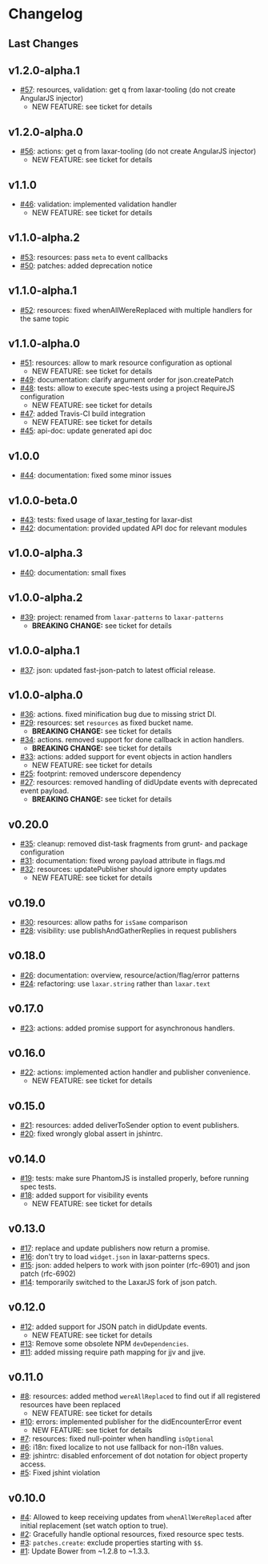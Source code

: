 # Changelog

## Last Changes


## v1.2.0-alpha.1

- [#57](https://github.com/LaxarJS/laxar-patterns/issues/57): resources, validation: get q from laxar-tooling (do not create AngularJS injector)
    + NEW FEATURE: see ticket for details


## v1.2.0-alpha.0

- [#56](https://github.com/LaxarJS/laxar-patterns/issues/56): actions: get q from laxar-tooling (do not create AngularJS injector)
    + NEW FEATURE: see ticket for details


## v1.1.0

- [#46](https://github.com/LaxarJS/laxar-patterns/issues/46): validation: implemented validation handler
    + NEW FEATURE: see ticket for details


## v1.1.0-alpha.2

- [#53](https://github.com/LaxarJS/laxar-patterns/issues/53): resources: pass `meta` to event callbacks
- [#50](https://github.com/LaxarJS/laxar-patterns/issues/50): patches: added deprecation notice


## v1.1.0-alpha.1

- [#52](https://github.com/LaxarJS/laxar-patterns/issues/52): resources: fixed whenAllWereReplaced with multiple handlers for the same topic


## v1.1.0-alpha.0

- [#51](https://github.com/LaxarJS/laxar-patterns/issues/51): resources: allow to mark resource configuration as optional
    + NEW FEATURE: see ticket for details
- [#49](https://github.com/LaxarJS/laxar-patterns/issues/49): documentation: clarify argument order for json.createPatch
- [#48](https://github.com/LaxarJS/laxar-patterns/issues/48): tests: allow to execute spec-tests using a project RequireJS configuration
    + NEW FEATURE: see ticket for details
- [#47](https://github.com/LaxarJS/laxar-patterns/issues/47): added Travis-CI build integration
    + NEW FEATURE: see ticket for details
- [#45](https://github.com/LaxarJS/laxar-patterns/issues/45): api-doc: update generated api doc


## v1.0.0

- [#44](https://github.com/LaxarJS/laxar-patterns/issues/44): documentation: fixed some minor issues


## v1.0.0-beta.0

- [#43](https://github.com/LaxarJS/laxar-patterns/issues/43): tests: fixed usage of laxar_testing for laxar-dist
- [#42](https://github.com/LaxarJS/laxar-patterns/issues/42): documentation: provided updated API doc for relevant modules


## v1.0.0-alpha.3

- [#40](https://github.com/LaxarJS/laxar-patterns/issues/40): documentation: small fixes


## v1.0.0-alpha.2

- [#39](https://github.com/LaxarJS/laxar-patterns/issues/39): project: renamed from `laxar-patterns` to `laxar-patterns`
    + **BREAKING CHANGE:** see ticket for details


## v1.0.0-alpha.1

- [#37](https://github.com/LaxarJS/laxar-patterns/issues/37): json: updated fast-json-patch to latest official release.


## v1.0.0-alpha.0

- [#36](https://github.com/LaxarJS/laxar-patterns/issues/36): actions. fixed minification bug due to missing strict DI.
- [#29](https://github.com/LaxarJS/laxar-patterns/issues/29): resources: set `resources` as fixed bucket name.
    + **BREAKING CHANGE:** see ticket for details
- [#34](https://github.com/LaxarJS/laxar-patterns/issues/34): actions. removed support for done callback in action handlers.
    + **BREAKING CHANGE:** see ticket for details
- [#33](https://github.com/LaxarJS/laxar-patterns/issues/33): actions: added support for event objects in action handlers
    + NEW FEATURE: see ticket for details
- [#25](https://github.com/LaxarJS/laxar-patterns/issues/25): footprint: removed underscore dependency
- [#27](https://github.com/LaxarJS/laxar-patterns/issues/27): resources: removed handling of didUpdate events with deprecated event payload.
    + **BREAKING CHANGE:** see ticket for details


## v0.20.0

- [#35](https://github.com/LaxarJS/laxar-patterns/issues/35): cleanup: removed dist-task fragments from grunt- and package configuration
- [#31](https://github.com/LaxarJS/laxar-patterns/issues/31): documentation: fixed wrong payload attribute in flags.md
- [#32](https://github.com/LaxarJS/laxar-patterns/issues/32): resources: updatePublisher should ignore empty updates
    + NEW FEATURE: see ticket for details


## v0.19.0

- [#30](https://github.com/LaxarJS/laxar-patterns/issues/30): resources: allow paths for `isSame` comparison
- [#28](https://github.com/LaxarJS/laxar-patterns/issues/28): visibility: use publishAndGatherReplies in request publishers


## v0.18.0

- [#26](https://github.com/LaxarJS/laxar-patterns/issues/26): documentation: overview, resource/action/flag/error patterns
- [#24](https://github.com/LaxarJS/laxar-patterns/issues/24): refactoring: use `laxar.string` rather than `laxar.text`


## v0.17.0

- [#23](https://github.com/LaxarJS/laxar-patterns/issues/23): actions: added promise support for asynchronous handlers.


## v0.16.0

- [#22](https://github.com/LaxarJS/laxar-patterns/issues/22): actions: implemented action handler and publisher convenience.
    + NEW FEATURE: see ticket for details


## v0.15.0

- [#21](https://github.com/LaxarJS/laxar-patterns/issues/21): resources: added deliverToSender option to event publishers.
- [#20](https://github.com/LaxarJS/laxar-patterns/issues/20): fixed wrongly global assert in jshintrc.


## v0.14.0

- [#19](https://github.com/LaxarJS/laxar-patterns/issues/19): tests: make sure PhantomJS is installed properly, before running spec tests.
- [#18](https://github.com/LaxarJS/laxar-patterns/issues/18): added support for visibility events
    + NEW FEATURE: see ticket for details


## v0.13.0

- [#17](https://github.com/LaxarJS/laxar-patterns/issues/17): replace and update publishers now return a promise.
- [#16](https://github.com/LaxarJS/laxar-patterns/issues/16): don't try to load `widget.json` in laxar-patterns specs.
- [#15](https://github.com/LaxarJS/laxar-patterns/issues/15): json: added helpers to work with json pointer (rfc-6901) and json patch (rfc-6902)
- [#14](https://github.com/LaxarJS/laxar-patterns/issues/14): temporarily switched to the LaxarJS fork of json patch.


## v0.12.0

- [#12](https://github.com/LaxarJS/laxar-patterns/issues/12): added support for JSON patch in didUpdate events.
    + NEW FEATURE: see ticket for details
- [#13](https://github.com/LaxarJS/laxar-patterns/issues/13): Remove some obsolete NPM `devDependencies`.
- [#11](https://github.com/LaxarJS/laxar-patterns/issues/11): added missing require path mapping for jjv and jjve.


## v0.11.0

- [#8](https://github.com/LaxarJS/laxar-patterns/issues/8): resources: added method `wereAllReplaced` to find out if all registered resources have been replaced
    + NEW FEATURE: see ticket for details
- [#10](https://github.com/LaxarJS/laxar-patterns/issues/10): errors: implemented publisher for the didEncounterError event
    + NEW FEATURE: see ticket for details
- [#7](https://github.com/LaxarJS/laxar-patterns/issues/7): resources: fixed null-pointer when handling `isOptional`
- [#6](https://github.com/LaxarJS/laxar-patterns/issues/6): i18n: fixed localize to not use fallback for non-i18n values.
- [#9](https://github.com/LaxarJS/laxar-patterns/issues/9): jshintrc: disabled enforcement of dot notation for object property access.
- [#5](https://github.com/LaxarJS/laxar-patterns/issues/5): Fixed jshint violation


## v0.10.0

- [#4](https://github.com/LaxarJS/laxar-patterns/issues/4): Allowed to keep receiving updates from `whenAllWereReplaced` after initial replacement (set watch option to true).
- [#2](https://github.com/LaxarJS/laxar-patterns/issues/2): Gracefully handle optional resources, fixed resource spec tests.
- [#3](https://github.com/LaxarJS/laxar-patterns/issues/3): `patches.create`: exclude properties starting with `$$`.
- [#1](https://github.com/LaxarJS/laxar-patterns/issues/1): Update Bower from ~1.2.8 to ~1.3.3.
